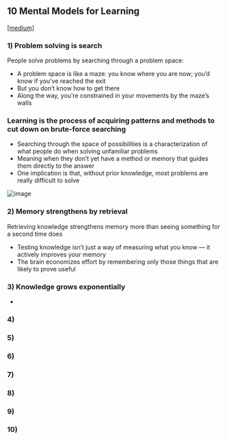 ## 10 Mental Models for Learning
[[medium]](https://medium.com/better-humans/10-mental-models-for-learning-anything-318446320c1e)

### 1) Problem solving is search
People solve problems by searching through a problem space:
- A problem space is like a maze: you know where you are now; you’d know if you’ve reached the exit 
- But you don’t know how to get there
- Along the way, you’re constrained in your movements by the maze’s walls

### Learning is the process of acquiring patterns and methods to cut down on brute-force searching
- Searching through the space of possibilities is a characterization of what people do when solving unfamiliar problems
- Meaning when they don’t yet have a method or memory that guides them directly to the answer
- One implication is that, without prior knowledge, most problems are really difficult to solve

![image](https://user-images.githubusercontent.com/33378140/236643994-0bf922e0-9c2a-465b-ad51-5702292f3b4a.png)

### 2) Memory strengthens by retrieval
Retrieving knowledge strengthens memory more than seeing something for a second time does
- Testing knowledge isn’t just a way of measuring what you know — it actively improves your memory
- The brain economizes effort by remembering only those things that are likely to prove useful

### 3) Knowledge grows exponentially
- 

### 4)

### 5)

### 6)

### 7)

### 8)

### 9)

### 10)
